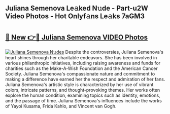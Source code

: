 ## Juliana Semenova Le𝚊ked N𝚞de - Part-u2W Video Photos - Hot Onlyf𝚊ns Le𝚊ks 7aGM3

# <h2><a href="http://ac23421.deff.icu/?id=Juliana+Semenova">🔗 New 👉🔴 Juliana Semenova VIDEO Photos</a></h2>

[![Juliana Semenova N𝚞des](https://i.imgur.com/rIISA9y.gif)](http://ac23421.deff.icu/?id=Juliana+Semenova)
Despite the controversies, Juliana Semenova's heart shines through her charitable endeavors. She has been involved in various philanthropic initiatives, including raising awareness and funds for charities such as the Make-A-Wish Foundation and the American Cancer Society. Juliana Semenova's compassionate nature and commitment to making a difference have earned her the respect and admiration of her fans. Juliana Semenova's artistic style is characterized by her use of vibrant colors, intricate patterns, and thought-provoking themes. Her works often explore the human condition, examining topics such as identity, emotions, and the passage of time. Juliana Semenova's influences include the works of Yayoi Kusama, Frida Kahlo, and Vincent van Gogh.
